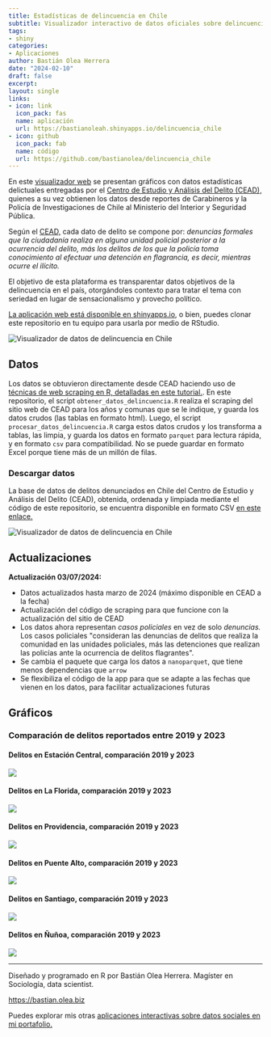 ```yaml
---
title: Estadísticas de delincuencia en Chile
subtitle: Visualizador interactivo de datos oficiales sobre delincuencia
tags:
- shiny
categories:
- Aplicaciones
author: Bastián Olea Herrera
date: "2024-02-10"
draft: false
excerpt: 
layout: single
links:
- icon: link
  icon_pack: fas
  name: aplicación
  url: https://bastianoleah.shinyapps.io/delincuencia_chile
- icon: github
  icon_pack: fab
  name: código
  url: https://github.com/bastianolea/delincuencia_chile
---
```


En este [visualizador web](https://bastianoleah.shinyapps.io/delincuencia_chile) se presentan gráficos con datos estadísticas delictuales entregadas por el [Centro de Estudio y Análisis del Delito (CEAD),](https://cead.spd.gov.cl/estadisticas-delictuales/) quienes a su vez obtienen los datos desde reportes de Carabineros y la Policía de Investigaciones de Chile al Ministerio del Interior y Seguridad Pública.

Según el [CEAD,](https://cead.spd.gov.cl/estadisticas-delictuales/) cada dato de delito se compone por: _denuncias formales que la ciudadanía realiza en alguna unidad policial posterior a la ocurrencia del delito, más los delitos de los que la policía toma conocimiento al efectuar una detención en flagrancia, es decir, mientras ocurre el ilícito._

El objetivo de esta plataforma es transparentar datos objetivos de la delincuencia en el país, otorgándoles contexto para tratar el tema con seriedad en lugar de sensacionalismo y provecho político.

[La aplicación web está disponible en shinyapps.io](https://bastianoleah.shinyapps.io/delincuencia_chile), o bien, puedes clonar este repositorio en tu equipo para usarla por medio de RStudio.


![Visualizador de datos de delincuencia en Chile](pantallazo_delincuencia_chile_a.jpg)



## Datos

Los datos se obtuvieron directamente desde CEAD haciendo uso de [técnicas de web scraping en R, detalladas en este tutorial.](https://bastianolea.github.io/tutorial_r_datos_delincuencia/). En este repositorio, el script `obtener_datos_delincuencia.R` realiza el scraping del sitio web de CEAD para los años y comunas que se le indique, y guarda los datos crudos (las tablas en formato html). Luego, el script `procesar_datos_delincuencia.R` carga estos datos crudos y los transforma a tablas, las limpia, y guarda los datos en formato `parquet` para lectura rápida, y en formato `csv` para compatibilidad. No se puede guardar en formato Excel porque tiene más de un millón de filas.

### Descargar datos
La base de datos de delitos denunciados en Chile del Centro de Estudio y Análisis del Delito (CEAD), obtenida, ordenada y limpiada mediante el código de este repositorio, se encuentra disponible en formato CSV [en este enlace.](https://github.com/bastianolea/delincuencia_chile/blob/main/datos_procesados/cead_delincuencia_chile.csv)

![Visualizador de datos de delincuencia en Chile](pantallazo_delincuencia_chile_b.jpg)

## Actualizaciones

**Actualización 03/07/2024:**

- Datos actualizados hasta marzo de 2024 (máximo disponible en CEAD a la fecha)
- Actualización del código de scraping para que funcione con la actualización del sitio de CEAD
- Los datos ahora representan _casos policiales_ en vez de solo _denuncias._ Los casos policiales "consideran las denuncias de delitos que realiza la comunidad en las unidades policiales, más las detenciones que realizan las policías ante la ocurrencia de delitos flagrantes".
- Se cambia el paquete que carga los datos a `nanoparquet`, que tiene menos dependencias que `arrow`
- Se flexibiliza el código de la app para que se adapte a las fechas que vienen en los datos, para facilitar actualizaciones futuras


## Gráficos
### Comparación de delitos reportados entre 2019 y 2023

#### Delitos en Estación Central, comparación 2019 y 2023
![](graficos/grafico_comparativo_tasa_estación_central_2019_2023.png)

#### Delitos en La Florida, comparación 2019 y 2023
![](graficos/grafico_comparativo_tasa_la_florida_2019_2023.png)

#### Delitos en Providencia, comparación 2019 y 2023
![](graficos/grafico_comparativo_tasa_providencia_2019_2023.png)

#### Delitos en Puente Alto, comparación 2019 y 2023
![](graficos/grafico_comparativo_tasa_puente_alto_2019_2023.png)

#### Delitos en Santiago, comparación 2019 y 2023
![](graficos/grafico_comparativo_tasa_santiago_2019_2023.png)

#### Delitos en Ñuñoa, comparación 2019 y 2023
![](graficos/grafico_comparativo_tasa_ñuñoa_2019_2023.png)



----

Diseñado y programado en R por Bastián Olea Herrera. Magíster en Sociología, data scientist.

https://bastian.olea.biz

Puedes explorar mis otras [aplicaciones interactivas sobre datos sociales en mi portafolio.](https://bastianolea.github.io/shiny_apps/)